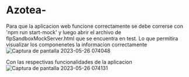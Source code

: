 # Azotea-

Para que la aplicacion web funcione correctamente se debe correrse con 'npm run start-mock' y luego abrir el 
archivo de flpSandboxMockServer.html que se encuentra en test.
Lo que permitira visualizar los componenetes  la informacion correctamente 
![Captura de pantalla 2023-05-26 074048](https://github.com/JuanCamiloEduardo/Azotea-/assets/69642359/9a2ba3cb-4e94-4af5-8db7-2dc48c78cafb)

Con las respectivas funcionalidades de la aplicacion
![Captura de pantalla 2023-05-26 074131](https://github.com/JuanCamiloEduardo/Azotea-/assets/69642359/d7717270-1577-433a-b8d3-c2f3a93627cc)


